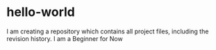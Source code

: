 # hello-world
I am creating a repository which contains all project files, including the revision history.
I am a Beginner for Now
